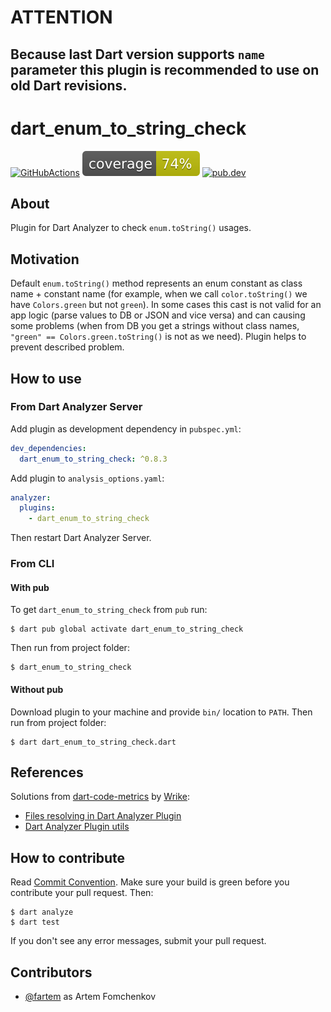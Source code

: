 # ATTENTION

## Because last Dart version supports `name` parameter this plugin is recommended to use on old Dart revisions.

# dart_enum_to_string_check

[![GitHubActions](https://github.com/dart-common-toolkit/dart-enum-to-string-check/workflows/Dart/badge.svg)](https://github.com/fartem/dart-enum-to-string-check/actions?query=workflow%3ADart)
[![Coverage](./coverage_badge.svg)](./coverage_badge.svg)
[![pub.dev](https://img.shields.io/pub/v/dart_enum_to_string_check.svg)](https://pub.dartlang.org/packages/dart_enum_to_string_check)

## About

Plugin for Dart Analyzer to check `enum.toString()` usages.

## Motivation

Default `enum.toString()` method represents an enum constant as class name + constant name (for example, when we
call `color.toString()` we have `Colors.green` but
not `green`). In some cases this cast is not valid for an app logic (parse values to DB or JSON and vice versa) and
can causing some problems (when from DB you get a strings without class names, `"green" == Colors.green.toString()` is
not as we need). Plugin helps to prevent described problem.

## How to use

### From Dart Analyzer Server

Add plugin as development dependency in `pubspec.yml`:

```yaml
dev_dependencies:
  dart_enum_to_string_check: ^0.8.3
```

Add plugin to `analysis_options.yaml`:

```yaml
analyzer:
  plugins:
    - dart_enum_to_string_check
```

Then restart Dart Analyzer Server.

### From CLI

#### With pub

To get `dart_enum_to_string_check` from `pub` run:

```shell
$ dart pub global activate dart_enum_to_string_check
```

Then run from project folder:

```shell
$ dart_enum_to_string_check
```

#### Without pub

Download plugin to your machine and provide `bin/` location to `PATH`. Then run from project folder:

```shell
$ dart dart_enum_to_string_check.dart
```

## References

Solutions from [dart-code-metrics](https://github.com/dart-code-checker/dart-code-metrics)
by [Wrike](https://github.com/wrike):

- [Files resolving in Dart Analyzer Plugin](https://github.com/fartem/dart-enum-to-string-check/blob/master/lib/src/analyzer_plugin/analyzer_plugin.dart)
- [Dart Analyzer Plugin utils](https://github.com/fartem/dart-enum-to-string-check/blob/master/lib/src/analyzer_plugin/analyzer_plugin_utils.dart)

## How to contribute

Read [Commit Convention](https://github.com/fartem/repository-rules/blob/master/commit-convention/COMMIT_CONVENTION.md).
Make sure your build is green before you contribute your pull request. Then:

```shell
$ dart analyze
$ dart test
```

If you don't see any error messages, submit your pull request.

## Contributors

- [@fartem](https://github.com/fartem) as Artem Fomchenkov

